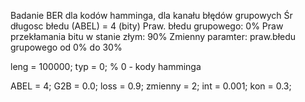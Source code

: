 Badanie BER dla kodów hamminga, dla kanału błędów grupowych
 Śr długosc błedu (ABEL) = 4 (bity)
 Praw. błedu grupowego: 0%
 Praw przekłamania bitu w stanie złym: 90%
 Zmienny paramter: praw.błedu grupowego od 0% do 30%

leng = 100000;
typ = 0;  % 0 - kody hamminga

ABEL = 4;
G2B = 0.0;
loss = 0.9;
zmienny = 2;
int = 0.001;
kon = 0.3;
